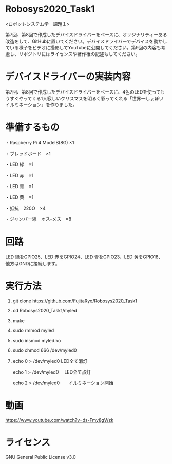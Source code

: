 # Robosys2020_Task1
<ロボットシステム学　課題１>

第7回、第8回で作成したデバイスドライバーをベースに、オリジナリティーある改造をして、GitHubに置いてください。デバイスドライバーでデバイスを動かしている様子をビデオに撮影してYouTubeに公開してください。第9回の内容も考慮し、リポジトリにはライセンスや著作権の記述もしてください。
# デバイスドライバーの実装内容
第7回、第8回で作成したデバイスドライバーをベースに、4色のLEDを使ってもうすぐやってくる1人寂しいクリスマスを明るく彩ってくれる「世界一しょぼいイルミネーション」を作りました。
# 準備するもの
・Raspberry Pi 4 ModelB(8G) ×1

・ブレッドボード　×1

・LED 緑　×1

・LED 赤　×1

・LED 青　×1

・LED 黄　×1

・抵抗　220Ω　×4

・ジャンパー線　オス-メス　×8
# 回路
LED 緑をGPIO25、LED 赤をGPIO24、LED 青をGPIO23、LED 黄をGPIO18、他方はGNDに接続します。
# 実行方法
1. git clone https://github.com/FujitaRyo/Robosys2020_Task1
2. cd Robosys2020_Task1/myled
3. make
4. sudo rmmod myled
5. sudo insmod myled.ko
6. sudo chmod 666 /dev/myled0
7. echo 0 > /dev/myled0   LED全て消灯

   echo 1 > /dev/myled0　 LED全て点灯
   
   echo 2 > /dev/myled0　　イルミネーション開始
# 動画
https://www.youtube.com/watch?v=ds-Fmy8gWzk
# ライセンス
GNU General Public License v3.0
